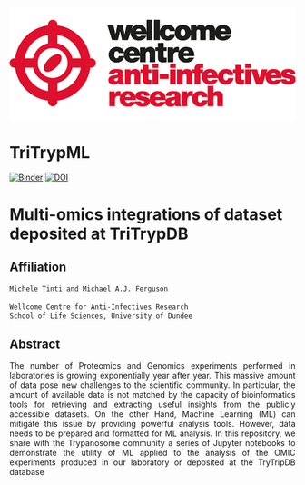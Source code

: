 ![title](https://github.com/mtinti/TriTrypML_code/blob/master/static/ANTI-INFECTIVES-RGB_200pc.png)
# TriTrypML

[![Binder](https://mybinder.org/badge_logo.svg)](https://mybinder.org/v2/gh/mtinti/TriTrypML_code/master)
[![DOI](https://zenodo.org/badge/3517812.svg)](https://zenodo.org/badge/latestdoi/3517812)

# Multi-omics integrations of dataset deposited at TriTrypDB
## Affiliation
    Michele Tinti and Michael A.J. Ferguson

    Wellcome Centre for Anti-Infectives Research
    School of Life Sciences, University of Dundee

## Abstract
<p style='text-align: justify;'>
The number of Proteomics and Genomics experiments performed in laboratories is growing exponentially 
year after year. This massive amount of data pose new challenges to the scientific community. 
In particular, the amount of available data is not matched by the capacity of bioinformatics 
tools for retrieving and extracting useful insights from the publicly accessible datasets. 
On the other Hand, Machine Learning (ML) can mitigate this issue by providing powerful analysis tools.  
However, data needs to be prepared and formatted for ML analysis. In this repository, we share with
 the Trypanosome community a series of Jupyter notebooks to demonstrate the utility of ML applied to 
 the analysis of the OMIC experiments produced in our laboratory or deposited at the TryTripDB database</p>

